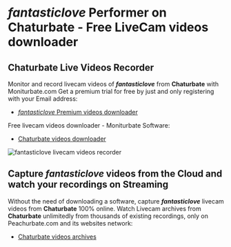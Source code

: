 # _fantasticlove_ Performer on Chaturbate - Free LiveCam videos downloader

## Chaturbate Live Videos Recorder

Monitor and record livecam videos of **_fantasticlove_** from **Chaturbate** with Moniturbate.com
Get a premium trial for free by just and only registering with your Email address:
* [_fantasticlove_ Premium videos downloader](https://moniturbate.com/request-demo-licence-key.html)

Free livecam videos downloader - Moniturbate Software:
* [Chaturbate videos downloader](https://moniturbate.com/moniturbate-download-software.html)

![_fantasticlove_ livecam videos recorder](https://peachurnet.com/templates/moniturbate-software.png)


## Capture _fantasticlove_ videos from the Cloud and watch your recordings on Streaming

Without the need of downloading a software, capture **_fantasticlove_** livecam videos from **Chaturbate** 100% online.
Watch Livecam archives from **Chaturbate** unlimitedly from thousands of existing recordings, only on Peachurbate.com and its websites network:
* [Chaturbate videos archives](https://peachurnet.com/)